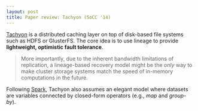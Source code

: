 ```yaml
---
layout: post
title: Paper review: Tachyon (SoCC '14)
---
```


[Tachyon](https://amplab.cs.berkeley.edu/publication/tachyon-socc/) is a distributed caching layer on top of disk-based file systems such as HDFS or GlusterFS. The core idea is to use lineage to provide **lightweight, optimistic fault tolerance**. 

> More importantly, due to the inherent bandwidth limitations of replication, a lineage-based recovery model might be the _only_ way to make cluster storage systems match the speed of in-memory computations in the future. 

Following [Spark](http://spark.apache.org/research.html), Tachyon also assumes an elegant model where datasets are variables connected by closed-form operators (e.g., *map* and *group-by*).